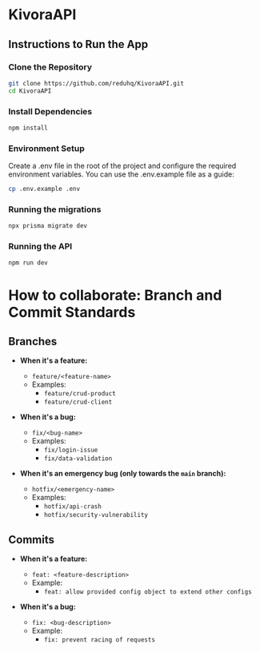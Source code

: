 # KivoraAPI

## Instructions to Run the App

### Clone the Repository

```bash
git clone https://github.com/reduhq/KivoraAPI.git
cd KivoraAPI
```

### Install Dependencies

```bash
npm install
```

### Environment Setup

Create a .env file in the root of the project and configure the required environment variables. You can use the .env.example file as a guide:

```bash
cp .env.example .env
```

### Running the migrations

```bash
npx prisma migrate dev
```

### Running the API

```bash
npm run dev
```

# How to collaborate: Branch and Commit Standards

## Branches
- **When it's a feature:**
  - `feature/<feature-name>`
  - Examples:
    * `feature/crud-product`
    * `feature/crud-client`

- **When it's a bug:**
  - `fix/<bug-name>`
  - Examples:
    * `fix/login-issue`
    * `fix/data-validation`

- **When it's an emergency bug (only towards the `main` branch):**
  - `hotfix/<emergency-name>`
  - Examples:
    * `hotfix/api-crash`
    * `hotfix/security-vulnerability`

## Commits
- **When it's a feature:**
  - `feat: <feature-description>`
  - Example:
    * `feat: allow provided config object to extend other configs`

- **When it's a bug:**
  - `fix: <bug-description>`
  - Example:
    * `fix: prevent racing of requests`
